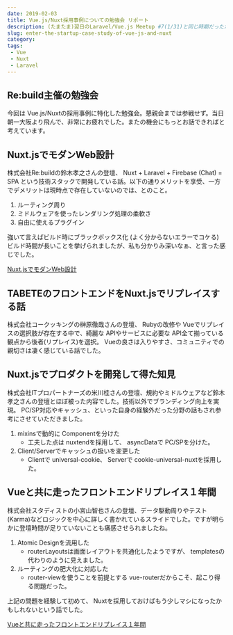 ```yaml
---
date: 2019-02-03
title: Vue.js/Nuxt採用事例についての勉強会 リポート
description: (たまたま)翌日のLaravel/Vue.js Meetup #7(1/31)と同じ時期だったため、急遽【Nuxt.js/Vue.js】スタートアップ企業導入事例(1/30)にも参戦させていただきました。
slug: enter-the-startup-case-study-of-vue-js-and-nuxt
category: 
tags: 
 - Vue
 - Nuxt
 - Laravel
---
```


## Re:build主催の勉強会

今回は Vue.js/Nuxtの採用事例に特化した勉強会。懇親会までは参戦せず。当日朝一大阪より飛んで、非常にお疲れでした。またの機会にもっとお話できればと考えています。

## Nuxt.jsでモダンWeb設計

株式会社Re:buildの鈴木孝之さんの登壇、 Nuxt + Laravel + Firebase (Chat) = SPA という技術スタックで開発している話。以下の通りメリットを享受、一方でデメリットは現時点で存在していないのでは、とのこと。

1. ルーティング周り
2. ミドルウェアを使ったレンダリング処理の柔軟さ
3. 自由に使えるプラグイン

強いて言えばビルド時にブラックボックス化 (よく分からないエラーでコケる) ビルド時間が長いことを挙げられましたが、私も分かりみ深いなぁ、と言った感じでした。

<a class="link-preview" href="https://speakerdeck.com/bumptakayuki/nuxt-dot-jstemotannawebahurishe-ji">Nuxt.jsでモダンWeb設計</a>

## TABETEのフロントエンドをNuxt.jsでリプレイスする話

株式会社コークッキングの榊原徹哉さんの登壇、 Rubyの改修や Vueでリプレイスの選択肢が存在する中で、綺麗な APIやサービスに必要な API全て揃っている観点から後者(リプレイス)を選択。 Vueの良さは入りやすさ、コミュニティでの親切さは凄く感じている話でした。


## Nuxt.jsでプロダクトを開発して得た知見

株式会社ITプロパートナーズの米川桂さんの登壇、規約やミドルウェアなど鈴木孝之さんの登壇とほぼ被った内容でした。技術以外でブランディング向上を実現。 PC/SP対応やキャッシュ、といった自身の経験外だった分野の話もされ参考にさせていただきました。

1. mixinsで動的に Componentを分けた
   - 工夫した点は nuxtendを採用して、 asyncDataで PC/SPを分けた。
2. Client/Serverでキャッシュの扱いを変更した
   - Clientで universal-cookie、 Serverで cookie-universal-nuxtを採用した。

## Vueと共に走ったフロントエンドリプレイス１年間

株式会社スタディストの小宮山智也さんの登壇、データ駆動周りやテスト(Karma)などロジックを中心に詳しく書かれているスライドでした。ですが明らかに登壇時間が足りていないことも痛感させられましたね。

1. Atomic Designを流用した
   - routerLayoutsは画面レイアウトを共通化したようですが、 templatesの代わりのように見えました。
2. ルーティングの肥大化に対応した
   - router-viewを使うことを前提とする vue-routerだからこそ、起こり得る問題だった。

上記の問題を経験して初めて、 Nuxtを採用しておけばもう少しマシになったかもしれないという話でした。

<a class="link-preview" href="https://speakerdeck.com/komiyamast/vuetogong-nizou-tutahurontoentorihureisu1nian-jian">Vueと共に走ったフロントエンドリプレイス１年間</a>
